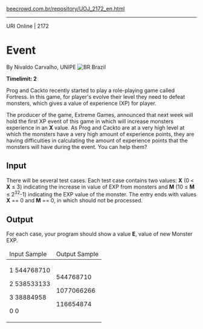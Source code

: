 <p><a href="https://www.beecrowd.com.br/repository/UOJ_2172_en.html">beecrowd.com.br/repository/UOJ_2172_en.html</a></p><hr>
<div>
  <span>URI Online | 2172</span>
  <h1>Event</h1>
  <div>
    <p>By Nivaldo Carvalho, UNIPE <img src="https://resources.beecrowd.com.br/gallery/images/flags/br.gif" alt="BR"> Brazil</p>
  </div>
  <strong>Timelimit: 2</strong>
</div>
<div>
<div>
  <p>Prog and Cackto recently started to play a role-playing game called Fortress. In this game, for player's evolve their level they need to defeat monsters, which gives a value of experience (XP) for player.</p>
  <p>The producer of the game, Extreme Games, announced that next week will hold the first XP event of this game in which will increase monsters experience in an <strong>X</strong> value. As Prog and Cackto are at a very high level at which the monsters have a very high amount of experience points, they are having difficulties in calculating the amount of experience points that the monsters will have during the event. You can help them?</p>
</div>
<h2>Input</h2>
<div>
  <p>There will be several test cases. Each test case contains two values: <strong>X</strong> (0 &lt;<strong> X</strong> ≤ 3) indicating the increase in value of EXP from monsters and <strong>M</strong> (10 ≤ <strong>M</strong> ≤ 2<sup>32</sup>-1) indicating the EXP value of the monster. The entry ends with values <strong>X</strong> == 0 and <strong>M</strong> == 0, in which should not be processed.</p>
</div>
<h2>Output</h2>
<div>
  <p>For each case, your program should show a value <strong>E</strong>, value of new Monster EXP.</p>
</div>
<div></div>
<table>
  <thead>
    <tr>
      <td>Input Sample</td>
      <td>Output Sample</td>
    </tr>
  </thead>
  <tbody>
    <tr>
      <td>
        <p>1 544768710</p>
        <p>2 538533133</p>
        <p>3 38884958</p>
        <p>0 0</p>
      </td>
      <td>
        <p>544768710</p>
        <p>1077066266</p>
        <p>116654874</p>
      </td>
    </tr>
  </tbody>
</table>
<div></div>
  <p>
  </p>
</div>